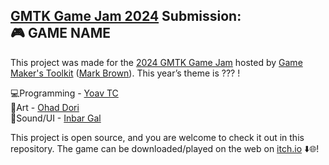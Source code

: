 ## [GMTK Game Jam 2024](https://itch.io/jam/gmtk-2024) Submission: <br>🎮 GAME NAME

This project was made for the [2024 GMTK Game Jam](https://itch.io/jam/gmtk-2024) hosted by [Game Maker's Toolkit](https://www.youtube.com/@GMTK) ([Mark Brown](https://en.wikipedia.org/wiki/Game_Maker%27s_Toolkit)). This year’s theme is ??? !

💻Programming - [Yoav TC](https://www.linkedin.com/in/yoav-trachtman-cohen/)<br>
🎨Art - [Ohad Dori](https://www.linkedin.com/in/ohad-dori/)<br>
🎹Sound/UI - [Inbar Gal](https://www.linkedin.com/in/inbar-gal-bb1125308/)<br>

This project is open source, and you are welcome to check it out in this repository. The game can be downloaded/played on the web on [itch.io]() ⬇️🌐!
